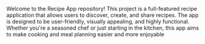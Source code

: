 Welcome to the Recipe App repository! This project is a full-featured recipe application that allows users to discover, create, and share recipes. The app is designed to be user-friendly, visually appealing, and highly functional. Whether you're a seasoned chef or just starting in the kitchen, this app aims to make cooking and meal planning easier and more enjoyable
